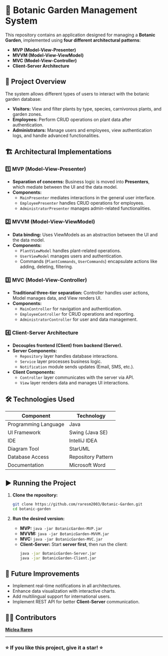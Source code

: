 # 🌱 Botanic Garden Management System

This repository contains an application designed for managing a **Botanic Garden**, implemented using **four different architectural patterns**:  
- **MVP (Model-View-Presenter)**
- **MVVM (Model-View-ViewModel)**
- **MVC (Model-View-Controller)**
- **Client-Server Architecture**

## 📌 Project Overview

The system allows different types of users to interact with the botanic garden database:  
- **Visitors:** View and filter plants by type, species, carnivorous plants, and garden zones.  
- **Employees:** Perform CRUD operations on plant data after authentication.  
- **Administrators:** Manage users and employees, view authentication logs, and handle advanced functionalities.  

## 🏗️ Architectural Implementations

### 1️⃣ MVP (Model-View-Presenter)
- **Separation of concerns:** Business logic is moved into **Presenters**, which mediate between the UI and the data model.  
- **Components:**  
  - `MainPresenter` mediates interactions in the general user interface.  
  - `EmployeePresenter` handles CRUD operations for employees.  
  - `AdministratorPresenter` manages admin-related functionalities.  

### 2️⃣ MVVM (Model-View-ViewModel)
- **Data binding:** Uses ViewModels as an abstraction between the UI and the data model.  
- **Components:**  
  - `PlantViewModel` handles plant-related operations.  
  - `UserViewModel` manages users and authentication.  
  - Commands (`PlantCommands`, `UserCommands`) encapsulate actions like adding, deleting, filtering.  

### 3️⃣ MVC (Model-View-Controller)
- **Traditional three-tier separation:** Controller handles user actions, Model manages data, and View renders UI.  
- **Components:**  
  - `MainController` for navigation and authentication.  
  - `EmployeeController` for CRUD operations and reporting.  
  - `AdministratorController` for user and data management.  

### 4️⃣ Client-Server Architecture
- **Decouples frontend (Client) from backend (Server).**  
- **Server Components:**  
  - `Repository` layer handles database interactions.  
  - `Service` layer processes business logic.  
  - `Notification` module sends updates (Email, SMS, etc.).  
- **Client Components:**  
  - `Controller` layer communicates with the server via API.  
  - `View` layer renders data and manages UI interactions.  

## 🛠️ Technologies Used

| Component              | Technology |
|------------------------|------------|
| Programming Language   | Java       |
| UI Framework          | Swing (Java SE) |
| IDE                   | IntelliJ IDEA |
| Diagram Tool          | StarUML |
| Database Access       | Repository Pattern |
| Documentation         | Microsoft Word |

## ▶️ Running the Project

1. **Clone the repository:**
   ```sh
   git clone https://github.com/raresm2003/Botanic-Garden.git
   cd botanic-garden
   ```

2. **Run the desired version:**  
   - **MVP:** `java -jar BotanicGarden-MVP.jar`  
   - **MVVM:** `java -jar BotanicGarden-MVVM.jar`  
   - **MVC:** `java -jar BotanicGarden-MVC.jar`  
   - **Client-Server:** Start **server first**, then run the client:  
     ```sh
     java -jar BotanicGarden-Server.jar
     java -jar BotanicGarden-Client.jar
     ```

## 🚀 Future Improvements

- Implement real-time notifications in all architectures.  
- Enhance data visualization with interactive charts.  
- Add multilingual support for international users.  
- Implement REST API for better **Client-Server** communication.  

## 👨‍💻 Contributors

**[Miclea Rareș](https://github.com/raresm2003)**   

---


### ⭐ If you like this project, give it a star! ⭐  


